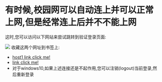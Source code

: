 # 有时候,校园网可以自动连上并可以正常上网,但是经常连上后并不不能上网

这时,您可以访问以下网站来尝试跳转到验证登录页面:

![](https://gitee.com/xuchaoxin1375/pictures/raw/master/images/20211011150338.png)
收藏这两个网址到书签上:

- [host1 link click me!](http://10.11.118.139/)
- [link click me!](http://jww.zjgsu.edu.cn/)
- 对于windows10,如果上述连接还是不起作用,您可以注销(logout)当前登录,然后重新登录

